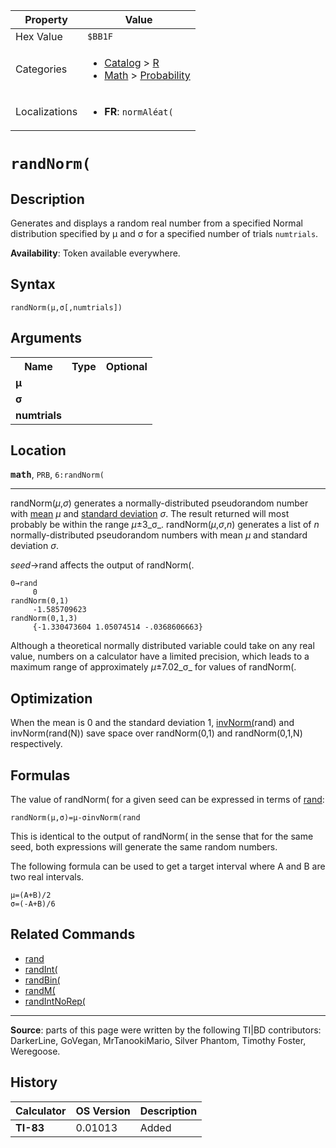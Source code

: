 | Property      | Value |
|---------------|-------|
| Hex Value     | `$BB1F`|
| Categories    | <ul><li>[Catalog](<../categories/Catalog.md>) > [R](<../categories/Catalog.md#R>)</li><li>[Math](<../categories/Math.md>) > [Probability](<../categories/Math.md#Probability>)</li></ul> |
| Localizations | <ul><li><b>FR</b>: `normAléat(`</li></ul> |

# `randNorm(`

## Description
Generates and displays a random real number from a specified Normal distribution specified by μ and σ for a specified number of trials `numtrials`.


<b>Availability</b>: Token available everywhere.

## Syntax
`randNorm(μ,σ[,numtrials])`

## Arguments
<table>
<tr><th>Name</th><th>Type</th><th>Optional</th></tr>

<tr><td><b>μ</b></td><td></td><td></td></tr>

<tr><td><b>σ</b></td><td></td><td></td></tr>

<tr><td><b>numtrials</b></td><td></td><td></td></tr>

</table>

## Location
<tt><kbd><b>math</b></kbd></tt>, `PRB`, `6:randNorm(`
<hr>

randNorm(_µ_,_σ_) generates a normally-distributed pseudorandom number with [mean](mean.md) _µ_ and [standard deviation](stddev) _σ_. The result returned will most probably be within the range _µ_±3_σ_. randNorm(_µ_,_σ_,_n_) generates a list of _n_ normally-distributed pseudorandom numbers with mean _µ_ and standard deviation _σ_.

_seed_→rand affects the output of randNorm(.

```ti-basic
0→rand
     0
randNorm(0,1)
     -1.585709623
randNorm(0,1,3)
     {-1.330473604 1.05074514 -.0368606663}
```

Although a theoretical normally distributed variable could take on any real value, numbers on a calculator have a limited precision, which leads to a maximum range of approximately _µ_±7.02_σ_ for values of randNorm(.

## Optimization

When the mean is 0 and the standard deviation 1, [invNorm(](invNorm\(.md)rand) and invNorm(rand(N)) save space over randNorm(0,1) and randNorm(0,1,N) respectively.

## Formulas

The value of randNorm( for a given seed can be expressed in terms of [rand](rand.md):

```ti-basic
randNorm(µ,σ)=µ-σinvNorm(rand
```

This is identical to the output of randNorm( in the sense that for the same seed, both expressions will generate the same random numbers.

The following formula can be used to get a target interval where A and B are two real intervals.

```ti-basic
µ=(A+B)/2
σ=(-A+B)/6
```

## Related Commands

*   [rand](rand.md)
*   [randInt(](randInt\(.md)
*   [randBin(](randBin\(.md)
*   [randM(](randM\(.md)
*   [randIntNoRep(](randIntNoRep\(.md)

* * *

**Source**: parts of this page were written by the following TI|BD contributors: DarkerLine, GoVegan, MrTanookiMario, Silver Phantom, Timothy Foster, Weregoose.

## History
| Calculator | OS Version | Description |
|------------|------------|-------------|
| <b>TI-83</b> | 0.01013 | Added |


